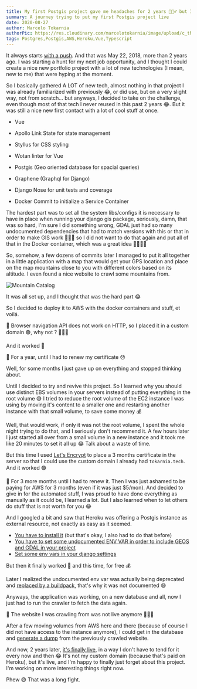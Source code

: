 ```yaml
---
title: My first Postgis project gave me headaches for 2 years 🤦🏻‍♂️ but I learned a lot 🤷🏻‍♀️
summary: A journey trying to put my first Postgis project live
date: 2020-08-27
author: Marcelo Tokarnia
authorPic: https://res.cloudinary.com/marcelotokarnia/image/upload/c_thumb,g_face:center,r_max,h_150,w_150,f_auto,q_auto/v1590609457/profile/A54I1782_qa84qz.jpg
tags: Postgres,Postgis,AWS,Heroku,Vue,Typescript
---
```


It always starts [with a push][first-mountain-push]. And that was May 22, 2018, more than 2 years ago. I was starting a hunt for my next job opportunity, and I thought I could create a nice new portfolio project with a lot of new technologies (I mean, new to me) that were hyping at the moment. 

So I basically gathered A LOT of new tech, almost nothing in that project I was already familiarized with previously 😂, or did use, but on a very slight way, not from scratch... but anyways, I decided to take on the challenge, even though most of that tech I never reused in this past 2 years 😂. But it was still a nice new first contact with a lot of cool stuff at once.

- Vue
- Apollo Link State for state management
- Styllus for CSS styling
- Wotan linter for Vue
  
- Postgis (Geo oriented database for spacial queries)
- Graphene (Graphql for Django)
- Django Nose for unit tests and coverage
  
- Docker Commit to initialize a Service Container

The hardest part was to set all the system libs/configs it is necessary to have in place when running your django gis package, seriously, damn, that was so hard, I'm sure I did something wrong, GDAL just had so many undocumented dependencies that had to match versions with this or that in order to make GIS work 🤦🏻‍♂️ so I did not want to do that again and put all of that in the Docker container, which was a great idea 👍🏻💪🏻

So, somehow, a few dozens of commits later I managed to put it all together in a little application with a map that would get your GPS location and place on the map mountains close to you with different colors based on its altitude. I even found a nice website to crawl some mountains from.

![Mountain Catalog][mountain-catalog-preview]

It was all set up, and I thought that was the hard part 😂

So I decided to deploy it to AWS with the docker containers and stuff, et voilá. 

🛑 Browser navigation API does not work on HTTP, so I placed it in a custom domain 🟢, why not ? 🤷🏻‍♀️ 

And it worked 🎉 

🛑 For a year, until I had to renew my certificate 😞

Well, for some months I just gave up on everything and stopped thinking about.

Until I decided to try and revive this project. So I learned why you should use distinct EBS volumes in your servers instead of putting everything in the root volume 😅 I tried to reduce the root volume of the EC2 instance I was using by moving it's content to a smaller one and restarting another instance with that small volume, to save some money 💰

Well, that would work, if only it was not the root volume, I spent the whole night trying to do that, and I seriously don't recommend it. A few hours later I just started all over from a small volume in a new instance and it took me like 20 minutes to set it all up 😂 Talk about a waste of time.

But this time I used [Let's Encrypt][lets-encrypt] to place a 3 months certificate in the server so that I could use the custom domain I already had `tokarnia.tech`. And it worked 🟢

🛑 For 3 more months until I had to renew it. Then I was just ashamed to be paying for AWS for 3 months (even if it was just $5/mon). And decided to give in for the automated stuff, I was proud to have done everything as manually as it could be, I learned a lot. But I also learned when to let others do stuff that is not worth for you 😂

And I googled a bit and saw that Heroku was offering a Postgis instance as external resource, not exactly as easy as it seemed.

- [You have to install it][install-heroku-postgis] (but that's okay, I also had to do that before)
- [You have to set some undocumented ENV VAR in order to include GEOS and GDAL in your project][undocumented-env-var]
- [Set some env vars in your django settings][django-settings]

But then it finally worked 🎉 and this time, for free 💰

Later I realized the undocumented env var was actually being deprecated and [replaced by a buildpack][geos-buildpack], that's why it was not documented 😅

Anyways, the application was working, on a new database and all, now I just had to run the crawler to fetch the data again.

🛑 The website I was crawling from was not live anymore 🤦🏻‍♂️

After a few moving volumes from AWS here and there (because of course I did not have access to the instance anymore), I could get in the database and [generate a dump][database-dump] from the previously crawled website.

And now, 2 years later, [it's finally live][mountain-catalog], in a way I don't have to tend for it every now and then 😂 It's not my custom domain (because that's paid on Heroku), but it's live, and I'm happy to finally just forget about this project. I'm working on more interesting things right now.

Phew 😅 That was a long fight.

[first-mountain-push]: https://github.com/marcelotokarnia/mountain-catalog/commit/30353be37787afe000e6bffe6c7c5557144a8a4e
[mountain-catalog-preview]: https://res.cloudinary.com/marcelotokarnia/image/upload/c_scale,h_400,q_auto:low/v1590440538/projects/trekkpedia1_ufaolq.png
[lets-encrypt]: https://letsencrypt.org/
[install-heroku-postgis]: https://devcenter.heroku.com/articles/heroku-postgres-extensions-postgis-full-text-search
[undocumented-env-var]: https://stackoverflow.com/questions/39027688/missing-gdal-on-heroku
[django-settings]: https://stackoverflow.com/questions/46383875/heroku-geodjango-issues-with-missing-gdal-and-possibly-geos
[geos-buildpack]: https://help.heroku.com/D5INLB1A/python-s-build_with_geo_libraries-legacy-feature-is-now-deprecated
[database-dump]: https://github.com/marcelotokarnia/mountain-catalog/blob/master/db.dump
[mountain-catalog]: https://mountain-catalog.herokuapp.com/
